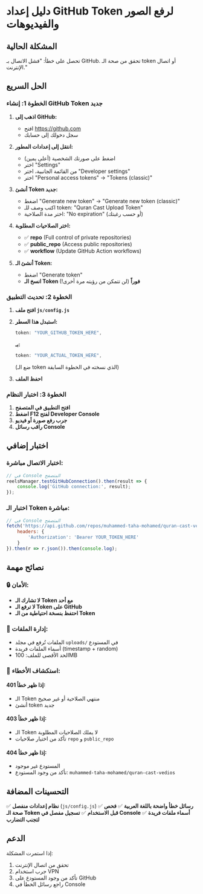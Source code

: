 # دليل إعداد GitHub Token لرفع الصور والفيديوهات

## المشكلة الحالية
تحصل على خطأ: "فشل الاتصال بـ GitHub. تحقق من صحة الـ token أو اتصال الإنترنت."

## الحل السريع

### الخطوة 1: إنشاء GitHub Token جديد

1. **اذهب إلى GitHub:**
   - افتح https://github.com
   - سجل دخولك إلى حسابك

2. **انتقل إلى إعدادات المطور:**
   - اضغط على صورتك الشخصية (أعلى يمين)
   - اختر "Settings"
   - من القائمة الجانبية، اختر "Developer settings"
   - اختر "Personal access tokens" → "Tokens (classic)"

3. **أنشئ Token جديد:**
   - اضغط "Generate new token" → "Generate new token (classic)"
   - اكتب وصف للـ token: "Quran Cast Upload Token"
   - اختر مدة الصلاحية: "No expiration" (أو حسب رغبتك)

4. **اختر الصلاحيات المطلوبة:**
   - ✅ **repo** (Full control of private repositories)
   - ✅ **public_repo** (Access public repositories)
   - ✅ **workflow** (Update GitHub Action workflows)

5. **أنشئ الـ Token:**
   - اضغط "Generate token"
   - **انسخ الـ Token فوراً** (لن تتمكن من رؤيته مرة أخرى!)

### الخطوة 2: تحديث التطبيق

1. **افتح ملف `js/config.js`**
2. **استبدل هذا السطر:**
   ```javascript
   token: "YOUR_GITHUB_TOKEN_HERE",
   ```
   **بـ:**
   ```javascript
   token: "YOUR_ACTUAL_TOKEN_HERE",
   ```
   (ضع الـ token الذي نسخته في الخطوة السابقة)

3. **احفظ الملف**

### الخطوة 3: اختبار النظام

1. **افتح التطبيق في المتصفح**
2. **اضغط F12 لفتح Developer Console**
3. **جرب رفع صورة أو فيديو**
4. **راقب رسائل Console**

## اختبار إضافي

### اختبار الاتصال مباشرة:
```javascript
// في Console المتصفح
reelsManager.testGitHubConnection().then(result => {
    console.log('GitHub connection:', result);
});
```

### اختبار الـ Token مباشرة:
```javascript
// في Console المتصفح
fetch('https://api.github.com/repos/muhammed-taha-mohamed/quran-cast-vedios', {
    headers: {
        'Authorization': 'Bearer YOUR_TOKEN_HERE'
    }
}).then(r => r.json()).then(console.log);
```

## نصائح مهمة

### 🔒 الأمان:
- **لا تشارك الـ Token مع أحد**
- **لا ترفع الـ Token على GitHub**
- **احتفظ بنسخة احتياطية من الـ Token**

### 📁 إدارة الملفات:
- الملفات تُرفع في مجلد `uploads/` في المستودع
- أسماء الملفات فريدة (timestamp + random)
- الحد الأقصى للملف: 100MB

### 🐛 استكشاف الأخطاء:

#### إذا ظهر خطأ 401:
- الـ Token منتهي الصلاحية أو غير صحيح
- أنشئ token جديد

#### إذا ظهر خطأ 403:
- الـ Token لا يملك الصلاحيات المطلوبة
- تأكد من اختيار صلاحيات `repo` و `public_repo`

#### إذا ظهر خطأ 404:
- المستودع غير موجود
- تأكد من وجود المستودع: `muhammed-taha-mohamed/quran-cast-vedios`

## التحسينات المضافة

✅ **نظام إعدادات منفصل** (`js/config.js`)
✅ **رسائل خطأ واضحة باللغة العربية**
✅ **فحص صحة الـ Token قبل الاستخدام**
✅ **تسجيل مفصل في Console**
✅ **أسماء ملفات فريدة لتجنب التضارب**

## الدعم

إذا استمرت المشكلة:
1. تحقق من اتصال الإنترنت
2. جرب استخدام VPN
3. تأكد من وجود المستودع على GitHub
4. راجع رسائل الخطأ في Console
